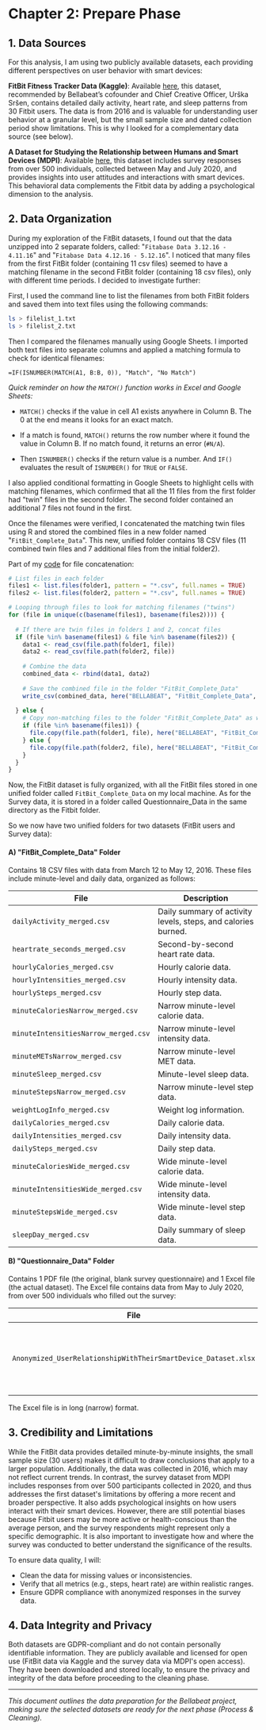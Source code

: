 # Chapter 2: Prepare Phase

## 1. Data Sources

For this analysis, I am using two publicly available datasets, each providing different perspectives on user behavior with smart devices:

**FitBit Fitness Tracker Data (Kaggle)**: Available [here](https://www.kaggle.com/datasets/arashnic/fitbit), this dataset, recommended by Bellabeat’s cofounder and Chief Creative Officer, Urška Sršen, contains detailed daily activity, heart rate, and sleep patterns from 30 Fitbit users. The data is from 2016 and is valuable for understanding user behavior at a granular level, but the small sample size and dated collection period show limitations. This is why I looked for a complementary data source (see below).

**A Dataset for Studying the Relationship between Humans and Smart Devices (MDPI)**: Available [here](https://www.mdpi.com/2306-5729/9/4/56), this dataset includes survey responses from over 500 individuals, collected between May and July 2020, and provides insights into user attitudes and interactions with smart devices. This behavioral data complements the Fitbit data by adding a psychological dimension to the analysis.


## 2. Data Organization

During my exploration of the FitBit datasets, I found out that the data unzipped into 2 separate folders, called:
"`Fitabase Data 3.12.16 - 4.11.16`" 
and 
"`Fitabase Data 4.12.16 - 5.12.16`".
I noticed that many files from the first FitBit folder (containing 11 csv files) seemed to have a matching filename in the second FitBit folder (containing 18 csv files), only with different time periods. I decided to investigate further:

First, I used the command line to list the filenames from both FitBit folders and saved them into text files using the following commands:

```bash
ls > filelist_1.txt
ls > filelist_2.txt
```

Then I compared the filenames manually using Google Sheets. I imported both text files into separate columns and applied a matching formula to check for identical filenames:

```excel
=IF(ISNUMBER(MATCH(A1, B:B, 0)), "Match", "No Match")
```

*Quick reminder on how the `MATCH()` function works in Excel and Google Sheets:*

* `MATCH()` checks if the value in cell A1 exists anywhere in Column B. The 0 at the end means it looks for an exact match.

* If a match is found, `MATCH()` returns the row number where it found the value in Column B. If no match found, it returns an error (`#N/A`).

* Then `ISNUMBER()` checks if the return value is a number. And `IF()` evaluates the result of `ISNUMBER()` for `TRUE` or `FALSE`.

I also applied conditional formatting in Google Sheets to highlight cells with matching filenames, which confirmed that all the 11 files from the first folder had "twin" files in the second folder. The second folder contained an additional 7 files not found in the first.

Once the filenames were verified, I concatenated the matching twin files using R and stored the combined files in a new folder named "`FitBit_Complete_Data`". This new, unified folder contains 18 CSV files (11 combined twin files and 7 additional files from the initial folder2). 

Part of my [code](BELLABEAT_Combining_Twin_Files.R) for file concatenation:

```r
# List files in each folder
files1 <- list.files(folder1, pattern = "*.csv", full.names = TRUE)
files2 <- list.files(folder2, pattern = "*.csv", full.names = TRUE)

# Looping through files to look for matching filenames ("twins")
for (file in unique(c(basename(files1), basename(files2)))) {
 
  # If there are twin files in folders 1 and 2, concat files
  if (file %in% basename(files1) & file %in% basename(files2)) {
    data1 <- read_csv(file.path(folder1, file))
    data2 <- read_csv(file.path(folder2, file))
   
    # Combine the data
    combined_data <- rbind(data1, data2)
   
    # Save the combined file in the folder "FitBit_Complete_Data"
    write_csv(combined_data, here("BELLABEAT", "FitBit_Complete_Data", paste0("combined_", file)))
   
  } else {
    # Copy non-matching files to the folder "FitBit_Complete_Data" as well
    if (file %in% basename(files1)) {
      file.copy(file.path(folder1, file), here("BELLABEAT", "FitBit_Complete_Data", file))
    } else {
      file.copy(file.path(folder2, file), here("BELLABEAT", "FitBit_Complete_Data", file))
    }
  }
}

```
    
Now, the FitBit dataset is fully organized, with all the FitBit files stored in one unified folder called `FitBit_Complete_Data` on my local machine.
As for the Survey data, it is stored in a folder called Questionnaire_Data in the same directory as the Fitbit folder.

So we now have two unified folders for two datasets (FitBit users and Survey data):

#### A) "FitBit_Complete_Data" Folder

Contains 18 CSV files with data from March 12 to May 12, 2016. These files include minute-level and daily data, organized as follows:

File                     | Description
-------------------------|-----------------------------
`dailyActivity_merged.csv` | Daily summary of activity levels, steps, and calories burned.
`heartrate_seconds_merged.csv` | Second-by-second heart rate data.
`hourlyCalories_merged.csv` | Hourly calorie data.
`hourlyIntensities_merged.csv` | Hourly intensity data.
`hourlySteps_merged.csv` | Hourly step data.
`minuteCaloriesNarrow_merged.csv` | Narrow minute-level calorie data.
`minuteIntensitiesNarrow_merged.csv` | Narrow minute-level intensity data.
`minuteMETsNarrow_merged.csv` | Narrow minute-level MET data.
`minuteSleep_merged.csv` | Minute-level sleep data.
`minuteStepsNarrow_merged.csv` | Narrow minute-level step data.
`weightLogInfo_merged.csv` | Weight log information.
`dailyCalories_merged.csv` | Daily calorie data.
`dailyIntensities_merged.csv` | Daily intensity data.
`dailySteps_merged.csv` | Daily step data.
`minuteCaloriesWide_merged.csv` | Wide minute-level calorie data.
`minuteIntensitiesWide_merged.csv` | Wide minute-level intensity data.
`minuteStepsWide_merged.csv` | Wide minute-level step data.
`sleepDay_merged.csv` | Daily summary of sleep data.

#### B) "Questionnaire_Data" Folder

Contains 1 PDF file (the original, blank survey questionnaire) and 1 Excel file (the actual dataset). 
The Excel file contains data from May to July 2020, from over 500 individuals who filled out the survey:

File                     | Description
-------------------------|-----------------------------
`Anonymized_UserRelationshipWithTheirSmartDevice_Dataset.xlsx` | User opinions and interactions with their smart devices.

The Excel file is in long (narrow) format.


## 3. Credibility and Limitations

While the FitBit data provides detailed minute-by-minute insights, the small sample size (30 users) makes it difficult to draw conclusions that apply to a larger population. Additionally, the data was collected in 2016, which may not reflect current trends.
In contrast, the survey dataset from MDPI includes responses from over 500 participants collected in 2020, and thus addresses the first dataset's limitations by offering a more recent and broader perspective. It also adds psychological insights on how users interact with their smart devices.
However, there are still potential biases because Fitbit users may be more active or health-conscious than the average person, and the survey respondents might represent only a specific demographic. It is also important to investigate how and where the survey was conducted to better understand the significance of the results.

To ensure data quality, I will:
- Clean the data for missing values or inconsistencies.
- Verify that all metrics (e.g., steps, heart rate) are within realistic ranges.
- Ensure GDPR compliance with anonymized responses in the survey data.

## 4. Data Integrity and Privacy

Both datasets are GDPR-compliant and do not contain personally identifiable information. They are publicly available and licensed for open use (FitBit data via Kaggle and the survey data via MDPI's open access). They have been downloaded and stored locally, to ensure the privacy and integrity of the data before proceeding to the cleaning phase.

---

*This document outlines the data preparation for the Bellabeat project, making sure the selected datasets are ready for the next phase (Process & Cleaning).*
